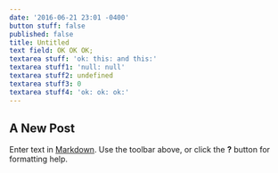 ```yaml
---
date: '2016-06-21 23:01 -0400'
button stuff: false
published: false
title: Untitled
text field: OK OK OK;
textarea stuff: 'ok: this: and this:'
textarea stuff1: 'null: null'
textarea stuff2: undefined
textarea stuff3: 0
textarea stuff4: 'ok: ok: ok:'
---
```

## A New Post

Enter text in [Markdown](http://daringfireball.net/projects/markdown/). Use the toolbar above, or click the **?** button for formatting help.
